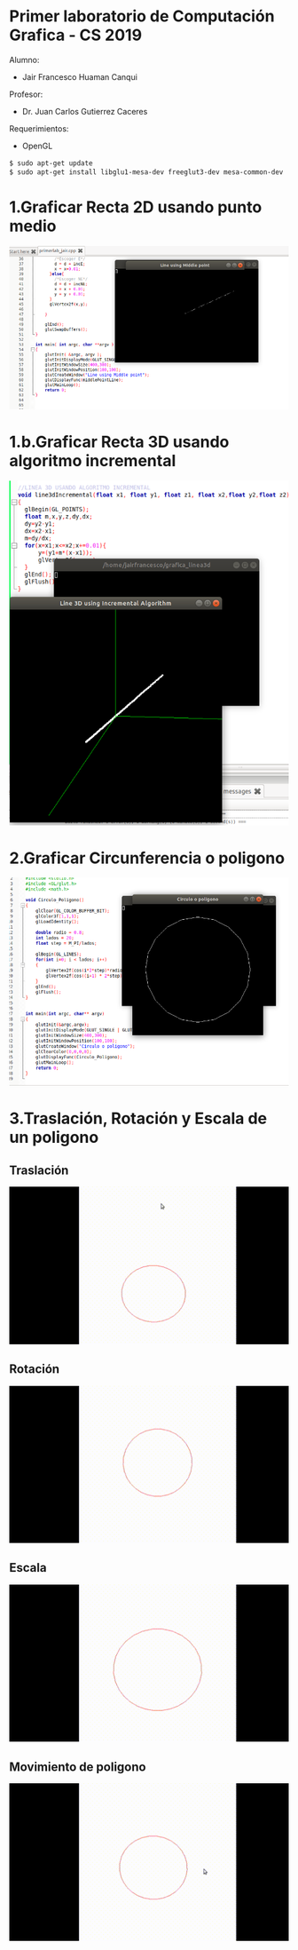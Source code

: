 # Primer laboratorio de Computación Grafica - CS 2019

Alumno:
- Jair Francesco Huaman Canqui

Profesor: 
- Dr. Juan Carlos Gutierrez Caceres

Requerimientos:
- OpenGL

```
$ sudo apt-get update
$ sudo apt-get install libglu1-mesa-dev freeglut3-dev mesa-common-dev
```

# 1.Graficar Recta 2D usando punto medio

![grafica_linea](imagenes/grafica_linea.png)

# 1.b.Graficar Recta 3D usando algoritmo incremental

![grafica_linea3d](imagenes/grafico_linea3d.png)

# 2.Graficar Circunferencia o poligono 

![grafica_circunferencia](imagenes/grafica_circulo.png)

# 3.Traslación, Rotación y Escala de un poligono


## Traslación

![grafica_traslacion](imagenes/opengl-traslacion.gif)

## Rotación

![grafica_traslacion](imagenes/opengl-rotacion.gif)

## Escala

![grafica_traslacion](imagenes/opengl-escala.gif)

## Movimiento de poligono

![grafica_traslacion](imagenes/opengl-poligono.gif)


